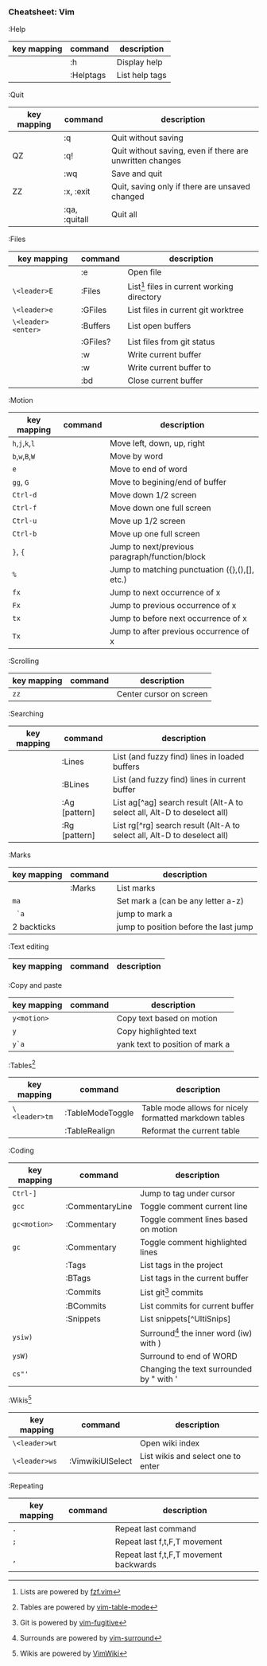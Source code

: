 ### Cheatsheet: Vim

:Help

| key mapping          | command          | description                                                               |
| -------------------- | ---------------- | ------------------------------------------------------------------------- |
|                      | :h <topic>       | Display help                                                              |
|                      | :Helptags        | List help tags                                                            |

:Quit

| key mapping          | command          | description                                                               |
| -------------------- | ---------------- | ------------------------------------------------------------------------- |
|                      | :q               | Quit without saving                                                       |
| QZ                   | :q!              | Quit without saving, even if there are unwritten changes                  |
|                      | :wq              | Save and quit                                                             |
| ZZ                   | :x, :exit        | Quit, saving only if there are unsaved changed                            |
|                      | :qa, :quitall    | Quit all                                                                  |

:Files

| key mapping          | command          | description                                                               |
| -------------------- | ---------------- | ------------------------------------------------------------------------- |
|                      | :e <path>        | Open file <path>                                                          |
| `\<leader>E`         | :Files           | List[^fzf] files in current working directory                             |
| `\<leader>e`         | :GFiles          | List files in current git worktree                                        |
| `\<leader><enter>`   | :Buffers         | List open buffers                                                         |
|                      | :GFiles?         | List files from git status                                                |
|                      | :w               | Write current buffer                                                      |
|                      | :w <path>        | Write current buffer to <path>                                            |
|                      | :bd              | Close current buffer                                                      |

:Motion

| key mapping          | command          | description                                                               |
| -------------------- | ---------------- | ------------------------------------------------------------------------- |
| `h`,`j`,`k`,`l`      |                  | Move left, down, up, right                                                |
| `b`,`w`,`B`,`W`      |                  | Move by word                                                              |
| `e`                  |                  | Move to end of word                                                       |
| `gg`, `G`            |                  | Move to begining/end of buffer                                            |
| `Ctrl-d`             |                  | Move down 1/2 screen                                                      |
| `Ctrl-f`             |                  | Move down one full screen                                                 |
| `Ctrl-u`             |                  | Move up 1/2 screen                                                        |
| `Ctrl-b`             |                  | Move up one full screen                                                   |
| `}`, `{`             |                  | Jump to next/previous paragraph/function/block                            |
| `%`                  |                  | Jump to matching punctuation ({},(),[], etc.)                             |
| `fx`                 |                  | Jump to next occurrence of x                                              |
| `Fx`                 |                  | Jump to previous occurrence of x                                          |
| `tx`                 |                  | Jump to before next occurrence of x                                       |
| `Tx`                 |                  | Jump to after previous occurrence of x                                    |

:Scrolling

| key mapping          | command          | description                                                               |
| -------------------- | ---------------- | ------------------------------------------------------------------------- |
| `zz`                 |                  | Center cursor on screen                                                   |

:Searching

| key mapping          | command          | description                                                               |
| -------------------- | ---------------- | ------------------------------------------------------------------------- |
|                      | :Lines           | List (and fuzzy find) lines in loaded buffers                             |
|                      | :BLines          | List (and fuzzy find) lines in current buffer                             |
|                      | :Ag [pattern]    | List ag[^ag] search result (Alt-A to select all, Alt-D to deselect all)   |
|                      | :Rg [pattern]    | List rg[^rg] search result (Alt-A to select all, Alt-D to deselect all)   |

:Marks

| key mapping          | command          | description                                                               |
| -------------------- | ---------------- | ------------------------------------------------------------------------- |
|                      | :Marks           | List marks                                                                |
| `ma`                 |                  | Set mark a (can be any letter a-z)                                        |
| `` `a``              |                  | jump to mark a                                                            |
| 2 backticks          |                  | jump to position before the last jump                                     |

:Text editing

| key mapping          | command          | description                                                               |
| -------------------- | ---------------- | ------------------------------------------------------------------------- |

:Copy and paste

| key mapping          | command          | description                                                               |
| -------------------- | ---------------- | ------------------------------------------------------------------------- |
| `y<motion>`          |                  | Copy text based on motion                                                 |
| `y`                  |                  | Copy highlighted text                                                     |
| ``y`a``              |                  | yank text to position of mark a                                           |

:Tables[^table-mode]

| key mapping          | command          | description                                                               |
| -------------------- | ---------------- | ------------------------------------------------------------------------- |
| `\<leader>tm`        | :TableModeToggle | Table mode allows for nicely formatted markdown tables                    |
|                      | :TableRealign    | Reformat the current table                                                |

:Coding

| key mapping          | command          | description                                                               |
| -------------------- | ---------------- | ------------------------------------------------------------------------- |
| `Ctrl-]`             |                  | Jump to tag under cursor                                                  |
| `gcc`                | :CommentaryLine  | Toggle comment current line                                               |
| `gc<motion>`         | :Commentary      | Toggle comment lines based on motion                                      |
| `gc`                 | :Commentary      | Toggle comment highlighted lines                                          |
|                      | :Tags            | List tags in the project                                                  |
|                      | :BTags           | List tags in the current buffer                                           |
|                      | :Commits         | List git[^fugitive] commits                                               |
|                      | :BCommits        | List commits for current buffer                                           |
|                      | :Snippets        | List snippets[^UltiSnips]                                                 |
| `ysiw)`              |                  | Surround[^surround] the inner word (iw) with )                            |
| `ysW)`               |                  | Surround to end of WORD                                                   |
| `cs"'`               |                  | Changing the text surrounded by " with '                                  |

:Wikis[^vimwiki]

| key mapping          | command          | description                                                               |
| -------------------- | ---------------- | ------------------------------------------------------------------------- |
| `\<leader>wt`        |                  | Open wiki index                                                           |
| `\<leader>ws`        | :VimwikiUISelect | List wikis and select one to enter                                        |

:Repeating

| key mapping          | command          | description                                                               |
| -------------------- | ---------------- | ------------------------------------------------------------------------- |
| `.`                  |                  | Repeat last command                                                       |
| `;`                  |                  | Repeat last f,t,F,T movement                                              |
| `,`                  |                  | Repeat last f,t,F,T movement backwards                                    |


[^vimwiki]: Wikis are powered by [VimWiki](https://github.com/vimwiki/vimwiki)
[^fzf]: Lists are powered by [fzf.vim](https://github.com/junegunn/fzf.vim)
[^fugitive]: Git is powered by [vim-fugitive](https://github.com/tpope/vim-fugitive)
[^surround]: Surrounds are powered by [vim-surround](https://github.com/tpope/vim-surround)
[^table-mode]: Tables are powered by [vim-table-mode](htts://github.com/dhruvasagar/vim-table-mode)

